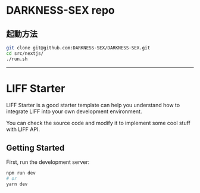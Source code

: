 # DARKNESS-SEX repo

## 起動方法

```bash
git clone git@github.com:DARKNESS-SEX/DARKNESS-SEX.git
cd src/nextjs/
./run.sh
```
---
# LIFF Starter

LIFF Starter is a good starter template can help you understand how to integrate LIFF into your own development environment.

You can check the source code and modify it to implement some cool stuff with LIFF API.

## Getting Started

First, run the development server:

```bash
npm run dev
# or
yarn dev
```
